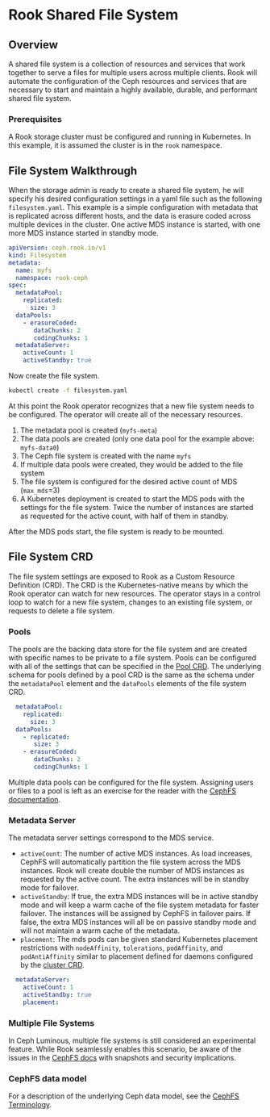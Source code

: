 # Rook Shared File System

## Overview

A shared file system is a collection of resources and services that work together to serve a files for multiple users across multiple clients. Rook will automate the configuration of the Ceph resources and services that are necessary to start and maintain a highly available, durable, and performant shared file system.

### Prerequisites

A Rook storage cluster must be configured and running in Kubernetes. In this example, it is assumed the cluster is in the `rook` namespace.

## File System Walkthrough

When the storage admin is ready to create a shared file system, he will specify his desired configuration settings in a yaml file such as the following `filesystem.yaml`. This example is a simple configuration with metadata that is replicated across different hosts, and the data is erasure coded across multiple devices in the cluster. One active MDS instance is started, with one more MDS instance started in standby mode.
```yaml
apiVersion: ceph.rook.io/v1
kind: Filesystem
metadata:
  name: myfs
  namespace: rook-ceph
spec:
  metadataPool:
    replicated:
      size: 3
  dataPools:
    - erasureCoded:
       dataChunks: 2
       codingChunks: 1
  metadataServer:
    activeCount: 1
    activeStandby: true
```

Now create the file system.
```bash
kubectl create -f filesystem.yaml
```

At this point the Rook operator recognizes that a new file system needs to be configured. The operator will create all of the necessary resources.
1. The metadata pool is created (`myfs-meta`)
1. The data pools are created (only one data pool for the example above: `myfs-data0`)
1. The Ceph file system is created with the name `myfs`
1. If multiple data pools were created, they would be added to the file system
1. The file system is configured for the desired active count of MDS (`max_mds`=3)
1. A Kubernetes deployment is created to start the MDS pods with the settings for the file system. Twice the number of instances are started as requested for the active count, with half of them in standby.

After the MDS pods start, the file system is ready to be mounted.


## File System CRD

The file system settings are exposed to Rook as a Custom Resource Definition (CRD). The CRD is the Kubernetes-native means by which the Rook operator can watch for new resources. The operator stays in a control loop to watch for a new file system, changes to an existing file system, or requests to delete a file system.

### Pools

The pools are the backing data store for the file system and are created with specific names to be private to a file system. Pools can be configured with all of the settings that can be specified in the [Pool CRD](/Documentation/ceph-pool-crd.md). The underlying schema for pools defined by a pool CRD is the same as the schema under the `metadataPool` element and the `dataPools` elements of the file system CRD.

```yaml
  metadataPool:
    replicated:
      size: 3
  dataPools:
    - replicated:
       size: 3
    - erasureCoded:
       dataChunks: 2
       codingChunks: 1
```

Multiple data pools can be configured for the file system. Assigning users or files to a pool is left as an exercise for the reader with the [CephFS documentation](http://docs.ceph.com/docs/master/cephfs/file-layouts/).

### Metadata Server

The metadata server settings correspond to the MDS service.
- `activeCount`: The number of active MDS instances. As load increases, CephFS will automatically partition the file system across the MDS instances. Rook will create double the number of MDS instances as requested by the active count. The extra instances will be in standby mode for failover.
- `activeStandby`: If true, the extra MDS instances will be in active standby mode and will keep a warm cache of the file system metadata for faster failover. The instances will be assigned by CephFS in failover pairs. If false, the extra MDS instances will all be on passive standby mode and will not maintain a warm cache of the metadata.
- `placement`: The mds pods can be given standard Kubernetes placement restrictions with `nodeAffinity`, `tolerations`, `podAffinity`, and `podAntiAffinity` similar to placement defined for daemons configured by the [cluster CRD](/cluster/examples/kubernetes/ceph/cluster.yaml).

```yaml
  metadataServer:
    activeCount: 1
    activeStandby: true
    placement:
```

### Multiple File Systems
In Ceph Luminous, multiple file systems is still considered an experimental feature. While Rook seamlessly enables this scenario, be aware of the issues in the [CephFS docs](http://docs.ceph.com/docs/master/cephfs/experimental-features/#multiple-filesystems-within-a-ceph-cluster) with snapshots and security implications.


### CephFS data model

For a description of the underlying Ceph data model, see the [CephFS Terminology](http://docs.ceph.com/docs/master/cephfs/standby/#terminology).
